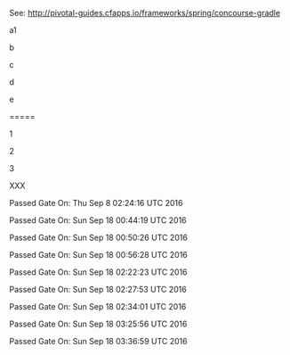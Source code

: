 See: http://pivotal-guides.cfapps.io/frameworks/spring/concourse-gradle

a1

b

c

d

e

=====

1

2

3

XXX

Passed Gate On: Thu Sep  8 02:24:16 UTC 2016

Passed Gate On: Sun Sep 18 00:44:19 UTC 2016

Passed Gate On: Sun Sep 18 00:50:26 UTC 2016

Passed Gate On: Sun Sep 18 00:56:28 UTC 2016

Passed Gate On: Sun Sep 18 02:22:23 UTC 2016

Passed Gate On: Sun Sep 18 02:27:53 UTC 2016

Passed Gate On: Sun Sep 18 02:34:01 UTC 2016

Passed Gate On: Sun Sep 18 03:25:56 UTC 2016

Passed Gate On: Sun Sep 18 03:36:59 UTC 2016

